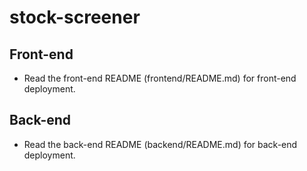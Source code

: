 # stock-screener

## Front-end
- Read the front-end README (frontend/README.md) for front-end deployment.

## Back-end 
- Read the back-end README (backend/README.md) for back-end deployment.
